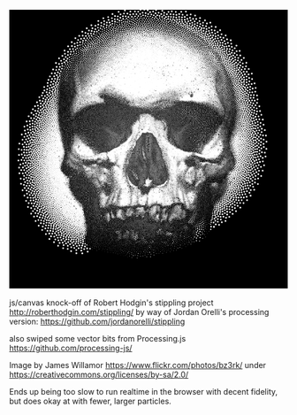 ![](sample-output.png)

js/canvas knock-off of Robert Hodgin's stippling project 
  http://roberthodgin.com/stippling/
by way of Jordan Orelli's processing version:
  https://github.com/jordanorelli/stippling

also swiped some vector bits from Processing.js
  https://github.com/processing-js/

Image by James Willamor 
  https://www.flickr.com/photos/bz3rk/
under 
  https://creativecommons.org/licenses/by-sa/2.0/

Ends up being too slow to run realtime in the browser with decent
fidelity, but does okay at with fewer, larger particles.
